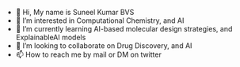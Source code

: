 - 👋 Hi, My name is Suneel Kumar BVS
- 👀 I’m interested in Computational Chemistry, and AI
- 🌱 I’m currently learning AI-based molecular design strategies, and ExplainableAI models
- 💞️ I’m looking to collaborate on Drug Discovery, and AI
- 📫 How to reach me by mail or DM on twitter

<!---
suneelbvs/suneelbvs is a ✨ special ✨ repository because its `README.md` (this file) appears on your GitHub profile.
You can click the Preview link to take a look at your changes.
--->
